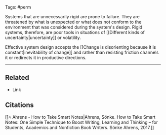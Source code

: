 Tags: #perm 

Systems that are unnecessarily rigid are prone to failure. They are threatened by what is unexpected or what does not conform to the environment that was considered during the system's design. Rigid systems, therefore, are poor tools in situations of [[Different kinds of uncertainty|uncertainty]] or volatility. 

Effective system design accepts the [[Change is disorienting because it is constant|inevitability of change]] and rather than resisting friction channels it or redirects it in productive directions. 

---
## Related
- Link

## Citations
[[≈ Ahrens - How to Take Smart Notes|Ahrens, Sönke. How to Take Smart Notes: One Simple Technique to Boost Writing, Learning and Thinking – for Students, Academics and Nonfiction Book Writers. Sönke Ahrens, 2017.]]
